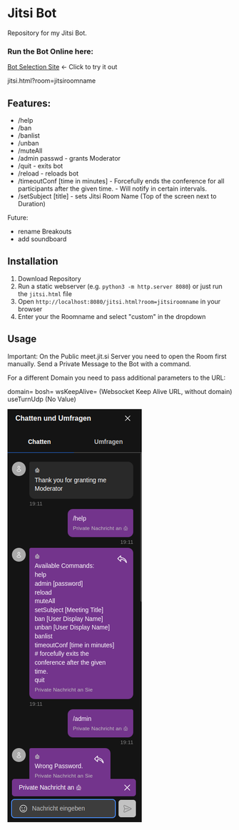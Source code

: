 # Jitsi Bot

Repository for my Jitsi Bot.

### Run the Bot Online here:

[Bot Selection Site](https://bloodiko.github.io/jitsi-bot/jitsi-bot/jitsi.html) ← Click to try it out

jitsi.html?room=jitsiroomname

## Features:

- /help
- /ban
- /banlist
- /unban
- /muteAll 
- /admin passwd - grants Moderator
- /quit - exits bot
- /reload - reloads bot
- /timeoutConf [time in minutes] - Forcefully ends the conference for all
  participants after the given time. - Will notify in certain intervals.
- /setSubject [title] - sets Jitsi Room Name (Top of the screen next to
  Duration)

Future:

- rename Breakouts
- add soundboard

## Installation

1. Download Repository
2. Run a static webserver (e.g. `python3 -m http.server 8080`) or just run the
   `jitsi.html` file
3. Open `http://localhost:8080/jitsi.html?room=jitsiroomname` in your browser
4. Enter your the Roomname and select "custom" in the dropdown

## Usage

Important: On the Public meet.jit.si Server you need to open the Room first manually. 
Send a Private Message to the Bot with a command.

For a different Domain you need to pass additional parameters to the URL:

domain=
bosh=
wsKeepAlive=  (Websocket Keep Alive URL, without domain)
useTurnUdp (No Value)

![Help Command in Chat][def]

[def]: images/privateMessage_help.png
